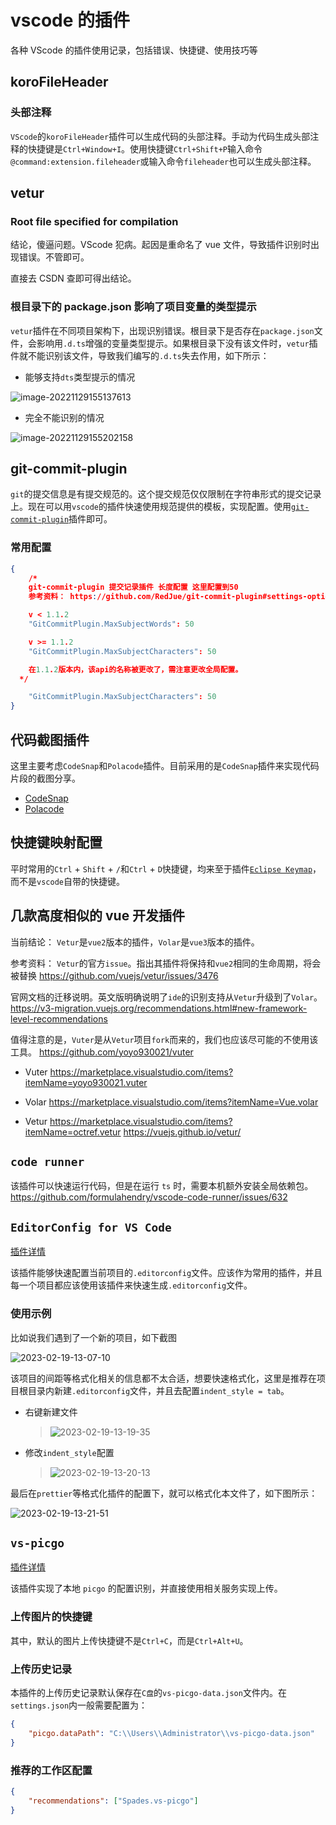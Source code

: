 # vscode 的插件

各种 VScode 的插件使用记录，包括错误、快捷键、使用技巧等

## koroFileHeader

### 头部注释

`VScode`的`koroFileHeader`插件可以生成代码的头部注释。手动为代码生成头部注释的快捷键是`Ctrl+Window+I`。使用快捷键`Ctrl+Shift+P`输入命令`@command:extension.fileheader`或输入命令`fileheader`也可以生成头部注释。

## vetur

### Root file specified for compilation

结论，傻逼问题。VScode 犯病。起因是重命名了 vue 文件，导致插件识别时出现错误。不管即可。

直接去 CSDN 查即可得出结论。

### 根目录下的 package.json 影响了项目变量的类型提示

`vetur`插件在不同项目架构下，出现识别错误。根目录下是否存在`package.json`文件，会影响用`.d.ts`增强的变量类型提示。如果根目录下没有该文件时，`vetur`插件就不能识别该文件，导致我们编写的`.d.ts`失去作用，如下所示：

- 能够支持`dts`类型提示的情况

![image-20221129155137613](https://raw.githubusercontent.com/RuanZhongNan/img-store/main/img/image-20221129155137613.png)

- 完全不能识别的情况

![image-20221129155202158](https://raw.githubusercontent.com/RuanZhongNan/img-store/main/img/image-20221129155202158.png)

## git-commit-plugin

`git`的提交信息是有提交规范的。这个提交规范仅仅限制在字符串形式的提交记录上。现在可以用`vscode`的插件快速使用规范提供的模板，实现配置。使用[`git-commit-plugin`](https://marketplace.visualstudio.com/items?itemName=redjue.git-commit-plugin)插件即可。

### 常用配置

```json
{
	/*
    git-commit-plugin 提交记录插件 长度配置 这里配置到50
    参考资料： https://github.com/RedJue/git-commit-plugin#settings-options

    v < 1.1.2
    "GitCommitPlugin.MaxSubjectWords": 50

    v >= 1.1.2
    "GitCommitPlugin.MaxSubjectCharacters": 50

    在1.1.2版本内，该api的名称被更改了，需注意更改全局配置。
  */

	"GitCommitPlugin.MaxSubjectCharacters": 50
}
```

## 代码截图插件

这里主要考虑`CodeSnap`和`Polacode`插件。目前采用的是`CodeSnap`插件来实现代码片段的截图分享。

- [CodeSnap](https://marketplace.visualstudio.com/items?itemName=adpyke.codesnap)
- [Polacode](https://marketplace.visualstudio.com/items?itemName=pnp.polacode)

## 快捷键映射配置

平时常用的`Ctrl` + `Shift` + `/`和`Ctrl` + `D`快捷键，均来至于插件[`Eclipse Keymap`](https://marketplace.visualstudio.com/items?itemName=alphabotsec.vscode-eclipse-keybindings)，而不是`vscode`自带的快捷键。

## 几款高度相似的 vue 开发插件

当前结论：
`Vetur`是`vue2`版本的插件，`Volar`是`vue3`版本的插件。

参考资料：
`Vetur`的官方`issue`。指出其插件将保持和`vue2`相同的生命周期，将会被替换
https://github.com/vuejs/vetur/issues/3476

官网文档的迁移说明。英文版明确说明了`ide`的识别支持从`Vetur`升级到了`Volar`。
https://v3-migration.vuejs.org/recommendations.html#new-framework-level-recommendations

值得注意的是，`Vuter`是从`Vetur`项目`fork`而来的，我们也应该尽可能的不使用该工具。
https://github.com/yoyo930021/vuter

- Vuter
  https://marketplace.visualstudio.com/items?itemName=yoyo930021.vuter

- Volar
  https://marketplace.visualstudio.com/items?itemName=Vue.volar

- Vetur
  https://marketplace.visualstudio.com/items?itemName=octref.vetur
  https://vuejs.github.io/vetur/

## `code runner`

该插件可以快速运行代码，但是在运行 `ts` 时，需要本机额外安装全局依赖包。
https://github.com/formulahendry/vscode-code-runner/issues/632

## `EditorConfig for VS Code`

[插件详情](https://marketplace.visualstudio.com/items?itemName=EditorConfig.EditorConfig)

该插件能够快速配置当前项目的`.editorconfig`文件。应该作为常用的插件，并且每一个项目都应该使用该插件来快速生成`.editorconfig`文件。

### 使用示例

比如说我们遇到了一个新的项目，如下截图

![2023-02-19-13-07-10](https://raw.githubusercontent.com/RuanZhongNan/img-store/main/img/2023-02-19-13-07-10.png)

该项目的间距等格式化相关的信息都不太合适，想要快速格式化，这里是推荐在项目根目录内新建`.editorconfig`文件，并且去配置`indent_style = tab`。

- 右键新建文件
  > ![2023-02-19-13-19-35](https://raw.githubusercontent.com/RuanZhongNan/img-store/main/img/2023-02-19-13-19-35.png)
- 修改`indent_style`配置
  > ![2023-02-19-13-20-13](https://raw.githubusercontent.com/RuanZhongNan/img-store/main/img/2023-02-19-13-20-13.png)

最后在`prettier`等格式化插件的配置下，就可以格式化本文件了，如下图所示：

![2023-02-19-13-21-51](https://raw.githubusercontent.com/RuanZhongNan/img-store/main/img/2023-02-19-13-21-51.png)

## `vs-picgo`

[插件详情](https://marketplace.visualstudio.com/items?itemName=Spades.vs-picgo)

该插件实现了本地 `picgo` 的配置识别，并直接使用相关服务实现上传。

### 上传图片的快捷键

其中，默认的图片上传快捷键不是`Ctrl+C`，而是`Ctrl+Alt+U`。

### 上传历史记录

本插件的上传历史记录默认保存在`C盘`的`vs-picgo-data.json`文件内。在`settings.json`内一般需要配置为：

```json
{
	"picgo.dataPath": "C:\\Users\\Administrator\\vs-picgo-data.json"
}
```

### 推荐的工作区配置

```json
{
	"recommendations": ["Spades.vs-picgo"]
}
```
